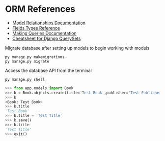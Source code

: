 # ORM References

* <a href="https://docs.djangoproject.com/en/5.0/topics/db/models/#relationships" target="_blank">Model Relationships Documentation</a>
* <a href="https://docs.djangoproject.com/en/5.0/ref/models/fields/#field-types" target="_blank">Fields Types Reference</a>
* <a href="https://docs.djangoproject.com/en/5.0/topics/db/queries/" target="_blank">Making Queries Documentation</a>
* <a href="https://github.com/chrisdl/Django-QuerySet-Cheatsheet?tab=readme-ov-file" target="_blank">Cheatsheet for Django QuerySets</a>
<!-- * <a href="" target="_blank">Template</a> -->

Migrate database after setting up models to begin working with models

    py manage.py makemigrations
    py manage.py migrate

Access the database API from the terminal

    py manage.py shell

```py
>>> from app.models import Book
>>> b = Book.objects.create(title='Test Book',publisher='Test Publisher',author='Test Author')
>>> b
<Book: Test Book>
>>> b.title
'Test Book'
>>> b.title = 'Test Title'
>>> b.save()
>>> b.title
'Test Title'
>>> exit()
```